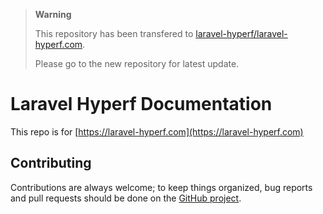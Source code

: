 > **Warning**
>
> This repository has been transfered to [laravel-hyperf/laravel-hyperf.com](https://github.com/laravel-hyperf/laravel-hyperf.com).
>
> Please go to the new repository for latest update.

Laravel Hyperf Documentation
===

This repo is for [https://laravel-hyperf.com](https://laravel-hyperf.com)

## Contributing

Contributions are always welcome; to keep things organized, bug reports and pull requests should be done on the [GitHub project](https://github.com/swooletw/hyperf-packages/issues).
